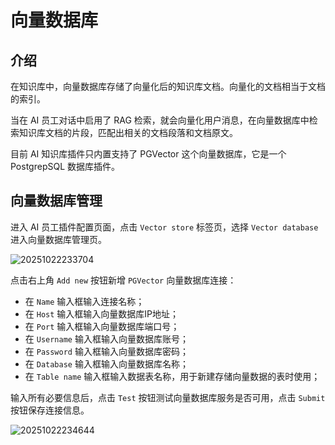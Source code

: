 # 向量数据库

## 介绍

在知识库中，向量数据库存储了向量化后的知识库文档。向量化的文档相当于文档的索引。

当在 AI 员工对话中启用了 RAG 检索，就会向量化用户消息，在向量数据库中检索知识库文档的片段，匹配出相关的文档段落和文档原文。

目前 AI 知识库插件只内置支持了 PGVector 这个向量数据库，它是一个 PostgrepSQL 数据库插件。

## 向量数据库管理

进入 AI 员工插件配置页面，点击 `Vector store` 标签页，选择 `Vector database` 进入向量数据库管理页。

![20251022233704](https://static-docs.nocobase.com/20251022233704.png)

点击右上角 `Add new` 按钮新增 `PGVector` 向量数据库连接：

- 在 `Name` 输入框输入连接名称；
- 在 `Host` 输入框输入向量数据库IP地址；
- 在 `Port` 输入框输入向量数据库端口号；
- 在 `Username` 输入框输入向量数据库账号；
- 在 `Password` 输入框输入向量数据库密码；
- 在 `Database` 输入框输入向量数据库名称；
- 在 `Table name` 输入框输入数据表名称，用于新建存储向量数据的表时使用；

输入所有必要信息后，点击 `Test` 按钮测试向量数据库服务是否可用，点击 `Submit` 按钮保存连接信息。

![20251022234644](https://static-docs.nocobase.com/20251022234644.png)
